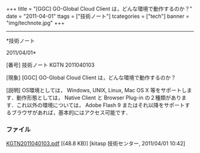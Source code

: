﻿+++
title = "[GGC] GO-Global Cloud Client は，どんな環境で動作するのか？"
date = "2011-04-01"
ttags = ["技術ノート"]
tcategories = ["tech"]
banner = "img/technote.jpg"
+++

-----------------------------------------------------------------------------------------------------------------------------

*技術ノート

2011/04/01*


[番号]
技術ノート KGTN 2011040103

[現象]
[GGC] GO-Global Cloud Client は，どんな環境で動作するのか？

[説明]
OS環境としては， Windows, UNIX, Linux, Mac OS X
等をサポートします．動作形態としては， Native Client と Browser Plug-in
の２種類があります．これ以外の環境については， Adobe Flash 9
またはそれ以降をサポートするブラウザがあれば，基本的にはアクセス可能です．


### ファイル

 
 


[KGTN2011040103.pdf](http://techreport.kitasp.net/attachments/download/535/KGTN2011040103.pdf)
 [(48.8 KB)] [kitasp 技術センター, 2011/04/01
10:42]


 


 

